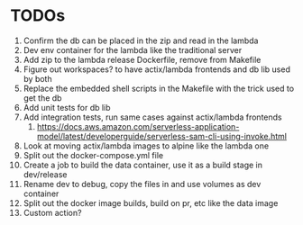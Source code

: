 # TODOs

1. Confirm the db can be placed in the zip and read in the lambda
1. Dev env container for the lambda like the traditional server
1. Add zip to the lambda release Dockerfile, remove from Makefile
1. Figure out workspaces? to have actix/lambda frontends and db lib used by both
1. Replace the embedded shell scripts in the Makefile with the trick used to get the db
1. Add unit tests for db lib
1. Add integration tests, run same cases against actix/lambda frontends
   1. https://docs.aws.amazon.com/serverless-application-model/latest/developerguide/serverless-sam-cli-using-invoke.html
1. Look at moving actix/lambda images to alpine like the lambda one
1. Split out the docker-compose.yml file
1. Create a job to build the data container, use it as a build stage in dev/release
1. Rename dev to debug, copy the files in and use volumes as dev container
1. Split out the docker image builds, build on pr, etc like the data image
1. Custom action?